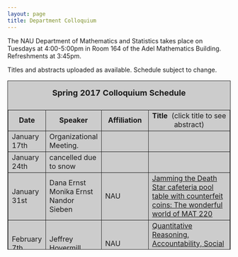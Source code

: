```yaml
---
layout: page
title: Department Colloquium
---
```


The NAU Department of Mathematics and Statistics takes place on Tuesdays at 4:00-5:00pm in Room 164 of the Adel Mathematics
Building. Refreshments at 3:45pm.

Titles and abstracts uploaded as available.  Schedule subject to change.  


<table width="90%" height="381" border="" align="center" bordercolor="#333333" bgcolor="#CCCCCC">
<caption>
<center>
  <p><b><font size="+1">Spring 2017 Colloquium Schedule</font></b></p>
  </center>
</caption>

<tbody>
<tr>
<td width="17%">
<center>
  <b>Date</b>
</center></td>

<td width="16%">
<center>
  <b>Speaker</b>
</center></td>

<td width="12%">
<center>
  <b>Affiliation</b>
</center></td>

<td width="55%">
<center>
  <b>Title&nbsp;</b> (click title to see abstract)
</center></td>
</tr>

<tr>
<td>January 17th</td>
<td>Organizational Meeting.</td>
<td></td>
<td></td>
</tr>

<tr>
<td>January 24th</td>
<td>cancelled due to snow</td>
<td></td>
<td></td>
</tr>

<tr>
<td>January 31st</td>
<td>Dana Ernst<br>
Monika Ernst<br>
Nandor Sieben</td>
<td>NAU</td>
<td><a href="{{ site.baseurl }}/colloquium_files/sieben_013117.pdf" target="_blank">
Jamming the Death Star cafeteria pool table with counterfeit coins:
The wonderful world of MAT 220
</a></td>
</tr>

<tr>
<td>February 7th</td>
<td>Jeffrey Hovermill</td>
<td>NAU</td>
<td><a href="{{ site.baseurl }}/colloquium_files/hovermill_020717.pdf" target="_blank">
Quantitative Reasoning, Accountability, Social Justice, 
and Liberal Education
</a></td>
</tr>

<tr>
<td>February 14th</td>
<td>Dr. Benjamin Ruddell</td>
<td>NAU<br>School of Informatics, Computing, and Cyber Systems </td>
<td><a href="{{ site.baseurl }}/colloquium_files/ruddell_021417.pdf" target="_blank">
Information Theory in the Geosciences
</a></td>
</tr>

<tr>
<td>February 21st</td>
<td>Maya Chhetri</td>
<td>UNC-Greensboro</td>
<td><a href="{{ site.baseurl }}/colloquium_files/chhetri_022117.pdf" target="_blank">
Asymptotically linear systems
</a></td>
</tr>

<tr>
<td>February 28th</td>
<td>Brent Burch</td>
<td>NAU</td>
<td><a href="{{ site.baseurl }}/colloquium_files/burch_022817.pdf" target="_blank">
TBD
</a></td>
</tr>

<tr>
<td>March 7th</td>
<td>TBD</td>
<td></td>
<td></td>
</tr>

<tr>
<td>March 14th</td>
<td>Spring Break</td>
<td></td>
<td></td>
</tr>


<tr>
<td>March 21st</td>
<td>TBD</td>
<td></td>
<td></td>
</tr>

<tr>
<td>March 28th</td>
<td>TBD</td>
<td></td>
<td></td>
</tr>

<tr>
<td>April 4th</td>
<td>Bianca Luedecker</td>
<td>NAU</td>
<td><a href="{{ site.baseurl }}/colloquium_files/leudecker_040417.pdf" target="_blank">
TBD
</a></td>
</tr>

<tr>
<td>April 11th</td>
<td>Shafiu Jibrin</td>
<td>NAU</td>
<td><a href="{{ site.baseurl }}/colloquium_files/jibrin_041117.pdf" target="_blank">
TBD
</a></td>
</tr>

<tr>
<td>April 18th</td>
<td>Phillip Doi</td>
<td>NAU</td>
<td><a href="{{ site.baseurl }}/colloquium_files/doi_041817.pdf" target="_blank">
M.S. Thesis 
</a></td>
</tr>


<tr>
<td>April 25th</td>
<td>Honors Week</td>
<td></td>
<td></td>
</tr>

<tr>
<td>May 2nd</td>
<td>Zachary Parker</td>
<td>NAU</td>
<td><a href="{{ site.baseurl }}/colloquium_files/parker_050217.pdf" target="_blank">
M.S. Thesis
</a></td>
</tr>


